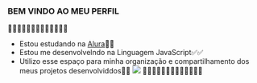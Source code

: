 ### BEM VINDO AO MEU PERFIL
🐊🐊🐊🐊🐊🐊🐊🐊🐊🐊🐊🐊🐊
- Estou estudando na [Alura](https://www.alura.com.br)📗🌿
- Estou me desenvolvelndo na Linguagem JavaScript✅✅
- Utilizo esse espaço para minha organização e compartilhamento dos meus projetos desenvolviddos🫃💚
![](https://tenor.com/pt-BR/view/kenny-south-park-gmod-dance-gif-27359158)
🐊🐊🐊🐊🐊🐊🐊🐊🐊🐊🐊🐊🐊
